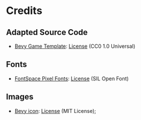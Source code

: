 # Credits

## Adapted Source Code

* [Bevy Game Template](https://github.com/NiklasEi/bevy_game_template): [License](./licenses/LICENSE-BEVY-GAME-TEMPLATE.txt) (CC0 1.0 Universal)

## Fonts

* [FontSpace Pixel Fonts](https://www.fontspace.com/pixeloid-font-f69232): [License](./licenses/LICENSE-FONTSPACE.txt) (SIL Open Font)

## Images

* [Bevy icon](https://github.com/bevyengine/bevy): [License](./licenses/LICENSE-BEVY-ICON.txt) (MIT License);
